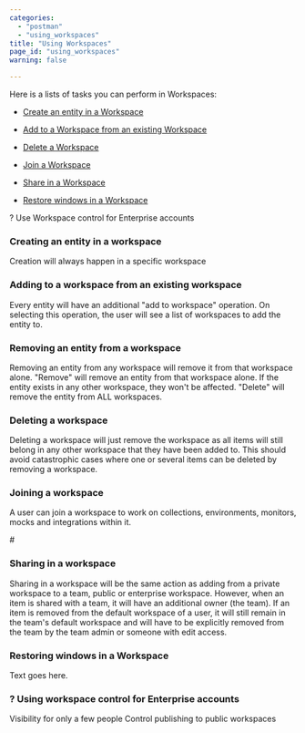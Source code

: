 ```yaml
---
categories:
  - "postman"
  - "using_workspaces"
title: "Using Workspaces"
page_id: "using_workspaces"
warning: false

---
```


Here is a lists of tasks you can perform in Workspaces:

* [Create an entity in a Workspace](#createEntity)

* [Add to a Workspace from an existing Workspace](#add)

* [Delete a Workspace](#delete)

* [Join a Workspace](#join)

* [Share in a Workspace](#share)

* [Restore windows in a Workspace](#restore)

? Use Workspace control for Enterprise accounts




<h3 id="createEntity">Creating an entity in a workspace</h3>

Creation will always happen in a specific workspace

<h3 id="add">Adding to a workspace from an existing workspace</h3>

Every entity will have an additional "add to workspace" operation. On selecting this operation, the user will see a list of workspaces to add the entity to.

<h3 id="remove">Removing an entity from a workspace</h3>

Removing an entity from any workspace will remove it from that workspace alone. "Remove" will remove an entity from that workspace alone. If the entity exists in any other workspace, they won't be affected. "Delete" will remove the entity from ALL workspaces.

<h3 id="delete">Deleting a workspace</h3>

Deleting a workspace will just remove the workspace as all items will still belong in any other workspace that they have been added to. This should avoid catastrophic cases where one or several items can be deleted by removing a workspace. 

<h3 id="join">Joining a workspace</h3>

A user can join a workspace to work on collections, environments, monitors, mocks and integrations within it.

#<h3 id="share">Sharing in a workspace</h3>

Sharing in a workspace will be the same action as adding from a private workspace to a team, public or enterprise workspace. However, when an item is shared with a team, it will have an additional owner (the team). If an item is removed from the default workspace of a user, it will still remain in the team's default workspace and will have to be explicitly removed from the team by the team admin or someone with edit access.

<h3 id="restore">Restoring windows in a Workspace</h3>

Text goes here.








### ? Using workspace control for Enterprise accounts

Visibility for only a few people
Control publishing to public workspaces

